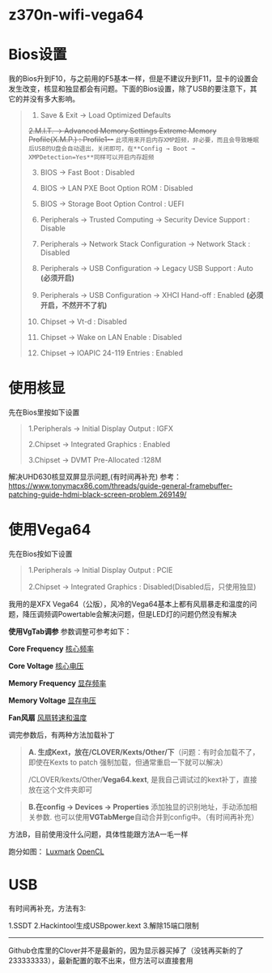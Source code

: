 # z370n-wifi-vega64


# Bios设置
我的Bios升到F10，与之前用的F5基本一样，但是不建议升到F11，显卡的设置会发生改变，核显和独显都会有问题。下面的Bios设置，除了USB的要注意下，其它的并没有多大影响。

>1. Save & Exit → Load Optimized Defaults
>
> ~~2.M.I.T. → Advanced Memory Settings Extreme Memory Profile(X.M.P.) : Profile1--~~
> ```此项用来开启内存XMP超频，非必要，而且会导致睡眠后USB的U盘会自动退出，关闭即可，在**Config → Boot → XMPDetection=Yes**同样可以开启内存超频```
>
>3. BIOS → Fast Boot : Disabled
>
>4. BIOS → LAN PXE Boot Option ROM : Disabled
>
>5. BIOS → Storage Boot Option Control : UEFI
>
>6. Peripherals → Trusted Computing → Security Device Support : Disable
>
>7. Peripherals → Network Stack Configuration → Network Stack : Disabled
>
>8. Peripherals → USB Configuration → Legacy USB Support : Auto **(必须开启)**
>
>9. Peripherals → USB Configuration → XHCI Hand-off : Enabled **(必须开启，不然开不了机)**
>
>10. Chipset → Vt-d : Disabled
>
>11. Chipset → Wake on LAN Enable : Disabled
>
>12. Chipset → IOAPIC 24-119 Entries : Enabled

# 使用核显
先在Bios里按如下设置

>1.Peripherals → Initial Display Output : IGFX
>
>2.Chipset → Integrated Graphics : Enabled
>
>3.Chipset → DVMT Pre-Allocated :128M

解决UHD630核显双屏显示问题,(有时间再补充)
参考：https://www.tonymacx86.com/threads/guide-general-framebuffer-patching-guide-hdmi-black-screen-problem.269149/

# 使用Vega64
先在Bios按如下设置
>1.Peripherals → Initial Display Output : PCIE
>
>2.Chipset → Integrated Graphics : Disabled(Disabled后，只使用独显)

我用的是XFX Vega64（公版），风冷的Vega64基本上都有风扇暴走和温度的问题，降压调频调Powertable会解决问题，但是LED灯的问题仍然没有解决

**使用VgTab调参**
参数调整可参考如下：

**Core Frequency**
[核心频率](https://user-images.githubusercontent.com/9880101/56672127-6d143f00-66e8-11e9-88dd-3ebc1072ff52.png)

**Core Voltage**
[核心电压](https://user-images.githubusercontent.com/9880101/56672286-c5e3d780-66e8-11e9-930c-901f6c360562.png)

**Memory Frequency**
[显存频率](https://user-images.githubusercontent.com/9880101/56672604-4c001e00-66e9-11e9-9a1f-c7d2d424a93a.png)

**Memory Voltage**
[显存电压](https://user-images.githubusercontent.com/9880101/56673243-7c948780-66ea-11e9-9d51-1efba55baaae.png)

**Fan风扇**
[风扇转速和温度](https://user-images.githubusercontent.com/9880101/56673392-c7160400-66ea-11e9-839e-f4863dbc7fb5.png)

调完参数后，有两种方法加载补丁

> **A. 生成Kext，放在/CLOVER/Kexts/Other/下**（问题：有时会加载不了，即使在Kexts to patch 强制加载，但通常重启一下就可以解决）
>
>/CLOVER/kexts/Other/**Vega64.kext**, 是我自己调试过的kext补丁，直接放在这个文件夹即可

>**B.在config → Devices → Properties** 
>添加独显的识别地址，手动添加相关参数.
>也可以使用**VGTabMerge**自动合并到config中。（有时间再补充）

方法B，目前使用没什么问题，具体性能跟方法A一毛一样

跑分如图：
[Luxmark](https://user-images.githubusercontent.com/9880101/56673621-2c69f500-66eb-11e9-8387-d234d73bec1d.png)
[OpenCL](https://user-images.githubusercontent.com/9880101/56673816-91254f80-66eb-11e9-8613-a1f18767d557.png)


# USB
有时间再补充，方法有3:

1.SSDT
2.Hackintool生成USBpower.kext
3.解除15端口限制

---
Github仓库里的Clover并不是最新的，因为显示器买掉了（没钱再买新的了233333333），最新配置的取不出来，但方法可以直接套用
